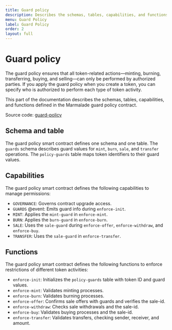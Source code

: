 ```yaml
---
title: Guard policy
description: Describes the schemas, tables, capabilities, and functions defined in the guard policy.
menu: Guard Policy
label: Guard Policy
order: 2
layout: full
---
```


# Guard policy

The guard policy ensures that all token-related actions—minting,
burning, transferring, buying, and selling—can only be performed by
authorized parties.
If you apply the guard policy when you create a token, you can specify who is authorized to perform each type of token activity.

This part of the documentation describes the schemas, tables, capabilities, and functions defined in the Marmalade guard policy contract.

Source code: [guard-policy](https://github.com/kadena-io/marmalade/blob/v2/pact/concrete-policies/guard-policy/guard-policy-v1.pact)

## Schema and table

The guard policy smart contract defines one schema and one table.
The `guards` schema describes guard values for `mint`, `burn`, `sale`, and `transfer` operations.
The `policy-guards` table maps token identifiers to their guard values.

## Capabilities

The guard policy smart contract defines the following capabilities to manage permissions:

- `GOVERNANCE`: Governs contract upgrade access.
- `GUARDS` @event: Emits guard info during `enforce-init`.
- `MINT`: Applies the `mint-guard` in `enforce-mint`.
- `BURN`: Applies the `burn-guard` in `enforce-burn`.
- `SALE`: Uses the `sale-guard` during `enforce-offer`, `enforce-withdraw`, and
  `enforce-buy`.
- `TRANSFER`: Uses the `sale-guard` in `enforce-transfer`.

## Functions

The guard policy smart contract defines the following functions to enforce restrictions of different token activities:

- `enforce-init`: Initializes the `policy-guards` table with token ID and guard
  values.
- `enforce-mint`: Validates minting processes.
- `enforce-burn`: Validates burning processes.
- `enforce-offer`: Confirms sale offers with guards and verifies the sale-id.
- `enforce-withdraw`: Checks sale withdrawals and the sale-id.
- `enforce-buy`: Validates buying processes and the sale-id.
- `enforce-transfer`: Validates transfers, checking sender, receiver, and
  amount.

